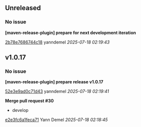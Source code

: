 ## Unreleased
### No issue

**[maven-release-plugin] prepare for next development iteration**


[2b78e7686744c18](https://github.com/openfilz/document-management/commit/2b78e7686744c18) yanndemel *2025-07-18 02:19:43*


## v1.0.17
### No issue

**[maven-release-plugin] prepare release v1.0.17**


[52e3e9ad0c71d43](https://github.com/openfilz/document-management/commit/52e3e9ad0c71d43) yanndemel *2025-07-18 02:19:41*

**Merge pull request #30**

 * develop

[e2e3fc6a1feca71](https://github.com/openfilz/document-management/commit/e2e3fc6a1feca71) Yann Demel *2025-07-18 02:18:45*


